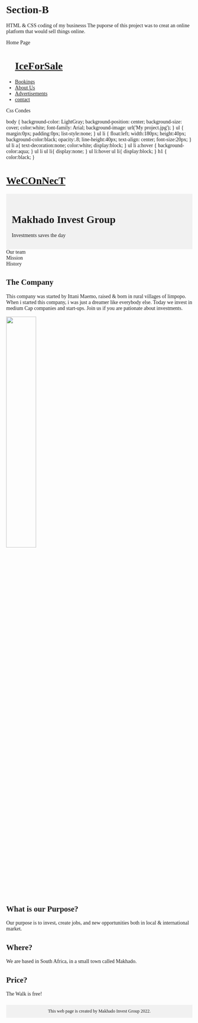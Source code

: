 # Section-B
HTML & CSS coding of my businesss 
The puporse of this project was to creat an online platform that would sell things online.

Home Page

<html>
<head>
<tittle></tittle>
<meta charset="UTF-8">
<link rel="stylesheet" href="home.css">
<meta name="viewport" content="width=device-width, initial-scale=1">
</head>
<body>
<ul>
<a href='home.html'><h1>IceForSale</h1></a>
<li><a href='register.html'>Bookings</a></li>
<li><a href='About.html'>About Us</a></li>
<li><a href="#">Advertisements</a></li>
<li><a href="Contact.html">contact</a></li>
</ul>

</body>
</html>

Css Condes

body
{
	background-color: LightGray;
	background-position: center;
	background-size: cover;
	color:white;
	font-family: Arial;
	background-image: url('My project.jpg');
}
ul
{
	margin:0px;
	padding:0px;
	list-style:none;
}
ul li {
	float:left;
	width:180px;
	height:40px;
	background-color:black;
	opacity:.8;
	line-height:40px;
	text-align: center;
	font-size:20px;
}
ul li a{
	text-decoration:none;
	color:white;
	display:block;
}
ul li a:hover
{
	background-color:aqua;
}
ul li ul li{
	display:none;
}
ul li:hover ul li{
	display:block;
}
h1
{
	color:black;
}

<!DOCTYPE html>
<html>
<head>
<a href='home.html'><h1>WeCOnNecT</h1></a>
<meta name="viewport" content="width=device-width, initial-scale=1.0">
<meta charset="UTF-8">
<link rel="stylesheet" href="About.css">
</head>
<body style="font-family:Verdana;">

<div style="background-color:#f1f1f1;padding:15px;">
  <h1>Makhado Invest Group</h1>
 <p> Investments saves the day</p>
</div>

<div style="overflow:auto">
  <div class="menu">
    <div class="menuitem">Our team</div>
    <div class="menuitem">Mission</div>
    <div class="menuitem">History</div>
  </div>

  <div class="main">
    <h2>The Company</h2>
    <p>This company was started by Ittani Maemo, raised & born in rural villages of limpopo. When i started this company, i was just a dreamer like everybody else. Today we invest in medium Cap companies and start-ups. Join us if you are pationate about investments.</p>
    <img src="tree.jpg" style="width:40%">
  </div>

  <div class="right">
    <h2>What is our Purpose?</h2>
    <p>Our purpose is to invest, create jobs, and new opportunities both in local & international market.</p>
    <h2>Where?</h2>
    <p>We are based in South Africa, in a small town called Makhado.</p>
    <h2>Price?</h2>
    <p>The Walk is free!</p>
  </div>
</div>


<div style="background-color:#f1f1f1;text-align:center;padding:10px;margin-top:7px;font-size:12px;"> This web page is created by Makhado Invest Group 2022.</div>

</body>
</html>

